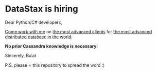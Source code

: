 # DataStax is hiring

Dear Python/C# developers,

[Come work with me](http://app.jobvite.com/m?3eNbFhwD) on [the most advanced clients](https://academy.datastax.com/downloads/download-drivers) for [the most advanced distributed database in the world](http://cassandra.apache.org/).

**No prior Cassandra knowledge is necessary**!

Sincerely,
Bulat

P.S. please :star: this repository to spread the word :)
